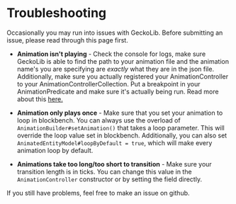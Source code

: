 # Troubleshooting
Occasionally you may run into issues with GeckoLib. Before submitting an issue, please read through this page first.

* **Animation isn't playing** - Check the console for logs, make sure GeckoLib is able to find the path to your animation file and the animation name's you are specifying are *exactly* what they are in the json file. Additionally, make sure you actually registered your AnimationController to your AnimationControllerCollection. Put a breakpoint in your AnimationPredicate and make sure it's actually being run. Read more about this [here.](https://github.com/bernie-g/geckolib/wiki/Animation-Controllers)

* **Animation only plays once** - Make sure that you set your animation to loop in blockbench. You can always use the overload of `AnimationBuilder#setAnimation()` that takes a loop parameter. This will override the loop value set in blockbench. Additionally, you can also set `AnimatedEntityModel#loopByDefault = true`, which will make every animation loop by default.

* **Animations take too long/too short to transition** - Make sure your transition length is in ticks. You can change this value in the `AnimationController` constructor or by setting the field directly.

If you still have problems, feel free to make an issue on github.